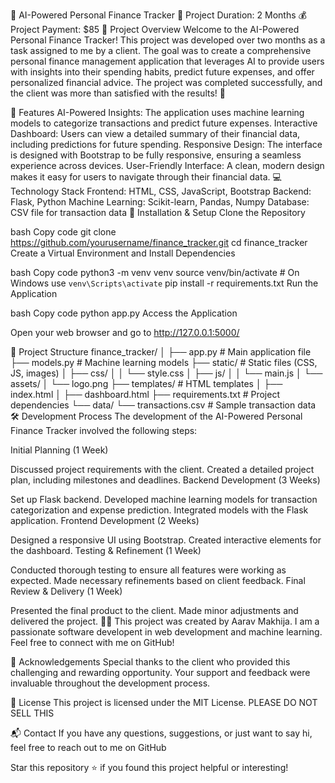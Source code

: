 💸 AI-Powered Personal Finance Tracker
📅 Project Duration: 2 Months
💰 Project Payment: $85
📝 Project Overview
Welcome to the AI-Powered Personal Finance Tracker! This project was developed over two months as a task assigned to me by a client. The goal was to create a comprehensive personal finance management application that leverages AI to provide users with insights into their spending habits, predict future expenses, and offer personalized financial advice. The project was completed successfully, and the client was more than satisfied with the results! 🎉

🎯 Features
AI-Powered Insights: The application uses machine learning models to categorize transactions and predict future expenses.
Interactive Dashboard: Users can view a detailed summary of their financial data, including predictions for future spending.
Responsive Design: The interface is designed with Bootstrap to be fully responsive, ensuring a seamless experience across devices.
User-Friendly Interface: A clean, modern design makes it easy for users to navigate through their financial data.
💻 Technology Stack
Frontend: HTML, CSS, JavaScript, Bootstrap
Backend: Flask, Python
Machine Learning: Scikit-learn, Pandas, Numpy
Database: CSV file for transaction data
🚀 Installation & Setup
Clone the Repository

bash
Copy code
git clone https://github.com/yourusername/finance_tracker.git
cd finance_tracker
Create a Virtual Environment and Install Dependencies

bash
Copy code
python3 -m venv venv
source venv/bin/activate  # On Windows use `venv\Scripts\activate`
pip install -r requirements.txt
Run the Application

bash
Copy code
python app.py
Access the Application

Open your web browser and go to http://127.0.0.1:5000/

📂 Project Structure
finance_tracker/
│
├── app.py                   # Main application file
├── models.py                # Machine learning models
├── static/                  # Static files (CSS, JS, images)
│   ├── css/
│   │   └── style.css
│   ├── js/
│   │   └── main.js
│   └── assets/
│       └── logo.png
├── templates/               # HTML templates
│   ├── index.html
│   ├── dashboard.html
├── requirements.txt         # Project dependencies
└── data/
    └── transactions.csv     # Sample transaction data
🛠️ Development Process
The development of the AI-Powered Personal Finance Tracker involved the following steps:

Initial Planning (1 Week)

Discussed project requirements with the client.
Created a detailed project plan, including milestones and deadlines.
Backend Development (3 Weeks)

Set up Flask backend.
Developed machine learning models for transaction categorization and expense prediction.
Integrated models with the Flask application.
Frontend Development (2 Weeks)

Designed a responsive UI using Bootstrap.
Created interactive elements for the dashboard.
Testing & Refinement (1 Week)

Conducted thorough testing to ensure all features were working as expected.
Made necessary refinements based on client feedback.
Final Review & Delivery (1 Week)

Presented the final product to the client.
Made minor adjustments and delivered the project.
👨‍💻
This project was created by Aarav Makhija. I am a passionate software developent in web development and machine learning. Feel free to connect with me on GitHub!

🎉 Acknowledgements
Special thanks to the client who provided this challenging and rewarding opportunity. Your support and feedback were invaluable throughout the development process.

📝 License
This project is licensed under the MIT License. PLEASE DO NOT SELL THIS 

📬 Contact
If you have any questions, suggestions, or just want to say hi, feel free to reach out to me on GitHub

Star this repository ⭐ if you found this project helpful or interesting!

